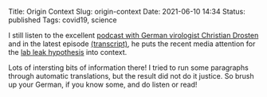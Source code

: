 Title: Origin Context
Slug: origin-context
Date: 2021-06-10 14:34
Status: published
Tags: covid19, science

I still listen to the excellent [podcast with German virologist Christian Drosten](https://www.ndr.de/nachrichten/info/Coronavirus-Update-Der-Podcast-mit-Christian-Drosten-Sandra-Ciesek,podcastcoronavirus100.html)
and in the latest episode
[(transcript)](https://www.ndr.de/nachrichten/info/coronaskript302.pdf),
he puts the recent media attention for the [lab leak hypothesis]({filename}lab-origin-of-sars2-still-possible.md)
into context.

Lots of intersting bits of information there!
I tried to run some paragraphs through automatic translations, but the result did not do it justice. So
brush up your German, if you know some, and do listen or read!
